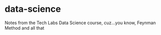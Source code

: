 # data-science
Notes from the Tech Labs Data Science course, cuz...you know, Feynman Method and all that
